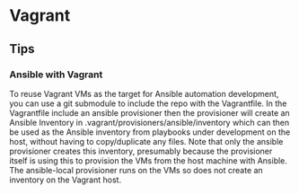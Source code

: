 # Vagrant
## Tips
### Ansible with Vagrant
To reuse Vagrant VMs as the target for Ansible automation development, you can use a git submodule to include the repo with the Vagrantfile. In the Vagrantfile include an ansible provisioner then the provisioner will create an Ansible Inventory in .vagrant/provisioners/ansible/inventory which can then be used as the Ansible inventory from playbooks under development on the  host, without having to copy/duplicate any files. Note that only the ansible provisioner creates this inventory, presumably because the provisioner itself is using this to provision the VMs from the host machine with Ansible. The ansible-local provisioner runs on the VMs so does not create an inventory on the Vagrant host.
